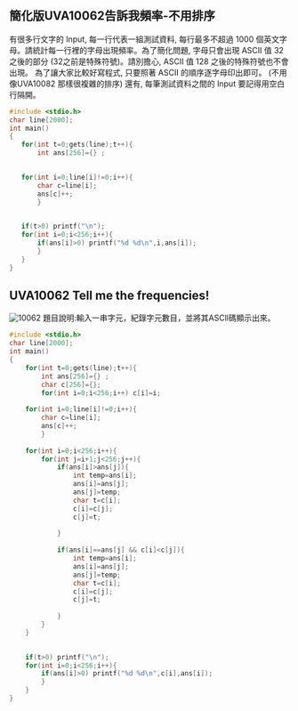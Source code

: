 ## 簡化版UVA10062告訴我頻率-不用排序
有很多行文字的 Input, 每一行代表一組測試資料, 每行最多不超過 1000 個英文字母。請統計每一行裡的字母出現頻率。為了簡化問題, 字母只會出現 ASCII 值 32 之後的部分 (32之前是特殊符號)。請別擔心, ASCII 值 128 之後的特殊符號也不會出現。 為了讓大家比較好寫程式, 只要照著 ASCII 的順序逐字母印出即可。 (不用像UVA10082 那樣很複雜的排序) 還有, 每筆測試資料之間的 Input 要記得用空白行隔開。
 ```c
 #include <stdio.h>
char line[2000];
int main()
{
	for(int t=0;gets(line);t++){
		int ans[256]={}	;	

	
	for(int i=0;line[i]!=0;i++){
		char c=line[i];
		ans[c]++;
		}

	
	if(t>0) printf("\n");
	for(int i=0;i<256;i++){
		if(ans[i]>0) printf("%d %d\n",i,ans[i]);
		}
	}
}
 ```
##  UVA10062 Tell me the frequencies!
![10062](https://user-images.githubusercontent.com/79676845/118211593-ee40f900-b49e-11eb-80a6-426daf357085.jpg)
題目說明:輸入一串字元，紀錄字元數目，並將其ASCll碼顯示出來。

```c
#include <stdio.h>
char line[2000];
int main()
{
	for(int t=0;gets(line);t++){
		int ans[256]={}	;	
		char c[256]={};
		for(int i=0;i<256;i++) c[i]=i;
	
	for(int i=0;line[i]!=0;i++){
		char c=line[i];
		ans[c]++;
		}
		
	for(int i=0;i<256;i++){
		for(int j=i+1;j<256;j++){
			if(ans[i]>ans[j]){
				int temp=ans[i];
				ans[i]=ans[j];
				ans[j]=temp;
				char t=c[i];
				c[i]=c[j];
				c[j]=t;
			
			}
			
			if(ans[i]==ans[j] && c[i]<c[j]){
				int temp=ans[i];
				ans[i]=ans[j];
				ans[j]=temp;
				char t=c[i];
				c[i]=c[j];
				c[j]=t;
			
			}
		}
	}

	
	if(t>0) printf("\n");
	for(int i=0;i<256;i++){
		if(ans[i]>0) printf("%d %d\n",c[i],ans[i]);
		}
	}
}

```
